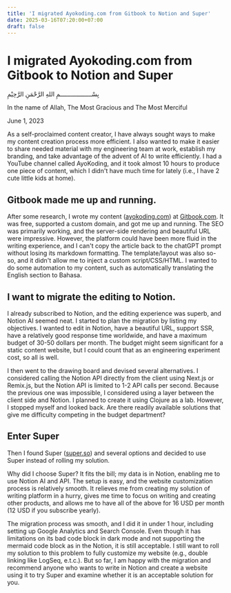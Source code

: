 ```yaml
---
title: 'I migrated Ayokoding.com from Gitbook to Notion and Super'
date: 2025-03-16T07:20:00+07:00
draft: false
---
```


# I migrated Ayokoding.com from Gitbook to Notion and Super

بِسْــــــــــــــــــمِ اللهِ الرَّحْمَنِ الرَّحِيْمِ

In the name of Allah, The Most Gracious and The Most Merciful

June 1, 2023

As a self-proclaimed content creator, I have always sought ways to make my content creation process more efficient. I also wanted to make it easier to share needed material with my engineering team at work, establish my branding, and take advantage of the advent of AI to write efficiently. I had a YouTube channel called AyoKoding, and it took almost 10 hours to produce one piece of content, which I didn't have much time for lately (i.e., I have 2 cute little kids at home).

## Gitbook made me up and running.

After some research, I wrote my content ([ayokoding.com](http://ayokoding.com/)) at [Gitbook.com](http://gitbook.com/). It was free, supported a custom domain, and got me up and running. The SEO was primarily working, and the server-side rendering and beautiful URL were impressive. However, the platform could have been more fluid in the writing experience, and I can't copy the article back to the chatGPT prompt without losing its markdown formatting. The template/layout was also so-so, and it didn't allow me to inject a custom script/CSS/HTML. I wanted to do some automation to my content, such as automatically translating the English section to Bahasa.

## I want to migrate the editing to Notion.

I already subscribed to Notion, and the editing experience was superb, and Notion AI seemed neat. I started to plan the migration by listing my objectives. I wanted to edit in Notion, have a beautiful URL, support SSR, have a relatively good response time worldwide, and have a maximum budget of 30-50 dollars per month. The budget might seem significant for a static content website, but I could count that as an engineering experiment cost, so all is well.

I then went to the drawing board and devised several alternatives. I considered calling the Notion API directly from the client using Next.js or Remix.js, but the Notion API is limited to 1-2 API calls per second. Because the previous one was impossible, I considered using a layer between the client side and Notion. I planned to create it using Clojure as a lab. However, I stopped myself and looked back. Are there readily available solutions that give me difficulty competing in the budget department?

## Enter Super

Then I found Super ([super.so](http://super.so/)) and several options and decided to use Super instead of rolling my solution.

Why did I choose Super? It fits the bill; my data is in Notion, enabling me to use Notion AI and API. The setup is easy, and the website customization process is relatively smooth. It relieves me from creating my solution of writing platform in a hurry, gives me time to focus on writing and creating other products, and allows me to have all of the above for 16 USD per month (12 USD if you subscribe yearly).

The migration process was smooth, and I did it in under 1 hour, including setting up Google Analytics and Search Console. Even though it has limitations on its bad code block in dark mode and not supporting the mermaid code block as in the Notion, it is still acceptable. I still want to roll my solution to this problem to fully customize my website (e.g., double linking like LogSeq, e.t.c.). But so far, I am happy with the migration and recommend anyone who wants to write in Notion and create a website using it to try Super and examine whether it is an acceptable solution for you.
